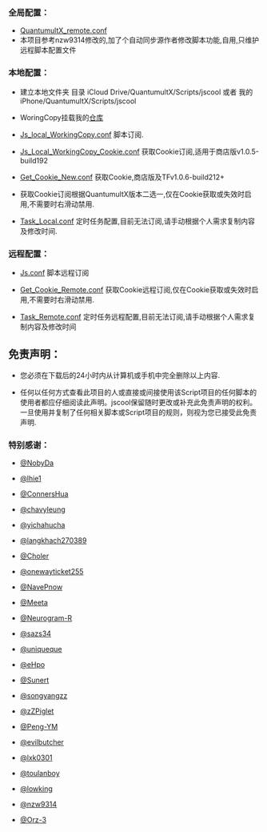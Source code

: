 
### 全局配置：

* [QuantumultX_remote.conf](https://raw.githubusercontent.com/demo2099/jscool/master/QuantumultX_remote.conf)
* 本项目参考nzw9314修改的,加了个自动同步源作者修改脚本功能,自用,只维护远程脚本配置文件

### 本地配置：

* 建立本地文件夹
目录 iCloud Drive/QuantumultX/Scripts/jscool 或者 我的iPhone/QuantumultX/Scripts/jscool

* WoringCopy挂载我的[仓库](https://github.com/demo2099/jscool.git)

* [Js_local_WorkingCopy.conf](https://raw.githubusercontent.com/demo2099/jscool/master/Js_local_WorkingCopy.conf) 脚本订阅.

* [Js_Local_WorkingCopy_Cookie.conf](https://raw.githubusercontent.com/demo2099/jscool/master/Js_Local_WorkingCopy_Cookie.conf) 获取Cookie订阅,适用于商店版v1.0.5-build192

* [Get_Cookie_New.conf](https://raw.githubusercontent.com/demo2099/jscool/master/Get_Cookie_New.conf) 获取Cookie,商店版及TFv1.0.6-build212+

* 获取Cookie订阅根据QuantumultX版本二选一,仅在Cookie获取或失效时启用,不需要时右滑动禁用.

* [Task_Local.conf](https://raw.githubusercontent.com/demo2099/jscool/master/Task_Local.conf) 定时任务配置,目前无法订阅,请手动根据个人需求复制内容及修改时间.

### 远程配置：

* [Js.conf](https://raw.githubusercontent.com/demo2099/jscool/master/Js.conf) 脚本远程订阅

* [Get_Cookie_Remote.conf](https://raw.githubusercontent.com/demo2099/jscool/master/Get_Cookie_Remote.conf) 获取Cookie远程订阅,仅在Cookie获取或失效时启用,不需要时右滑动禁用.

* [Task_Remote.conf](https://raw.githubusercontent.com/demo2099/jscool/master/Task_Remote.conf) 定时任务远程配置,目前无法订阅,请手动根据个人需求复制内容及修改时间


## 免责声明：

* 您必须在下载后的24小时内从计算机或手机中完全删除以上内容.

* 任何以任何方式查看此项目的人或直接或间接使用该Script项目的任何脚本的使用者都应仔细阅读此声明。jscool保留随时更改或补充此免责声明的权利。一旦使用并复制了任何相关脚本或Script项目的规则，则视为您已接受此免责声明.

### 特别感谢：
* [@NobyDa](https://github.com/NobyDa)

* [@lhie1](https://github.com/lhie1)

* [@ConnersHua](https://github.com/ConnersHua)

* [@chavyleung](https://github.com/chavyleung)

* [@yichahucha](https://github.com/yichahucha)

* [@langkhach270389](https://github.com/langkhach270389)

* [@Choler](https://github.com/Choler)

* [@onewayticket255](https://github.com/onewayticket255)

* [@NavePnow](https://github.com/NavePnow)

* [@Meeta](https://github.com/MeetaGit)

* [@Neurogram-R](https://github.com/Neurogram-R)

* [@sazs34](https://github.com/sazs34)

* [@uniqueque](https://github.com/uniqueque)

* [@eHpo](https://github.com/eHpo1/Rules)

* [@Sunert](https://github.com/Sunert/Scripts)

* [@songyangzz](https://github.com/songyangzz/QuantumultX.git)

* [@zZPiglet](https://github.com/zZPiglet/Task.git)

* [@Peng-YM](https://github.com/Peng-YM/QuanX)

* [@evilbutcher](https://github.com/evilbutcher/Quantumult_X/tree/master)

* [@lxk0301](https://github.com/lxk0301/scripts)

* [@toulanboy](https://github.com/toulanboy/scripts)

* [@lowking](https://github.com/lowking/Scripts)

* [@nzw9314](https://github.com/nzw9314/QuantumultX/tree/master)
* [@Orz-3](https://github.com/Orz-3/mini.git)



